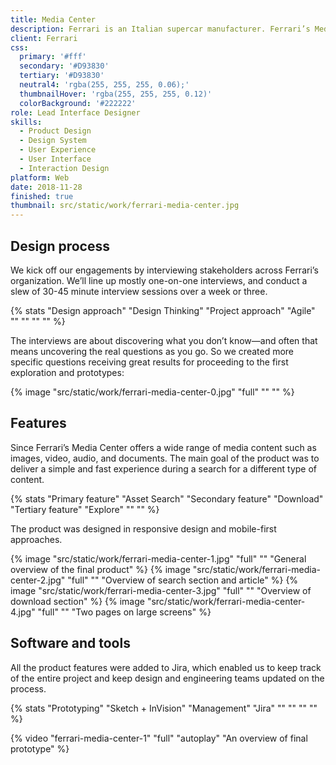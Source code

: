```yaml
---
title: Media Center
description: Ferrari is an Italian supercar manufacturer. Ferrari’s Media Center is a globally distributed website that focuses on the distribution of media content for journalists, writers, publishers and editors. Offers exclusive content that speaks to the Ferrari brand philosophy of originality, aspiration and inspiration. I had the honour of being able to collaborate in the restyling of the Media Center website.
client: Ferrari
css:
  primary: '#fff'
  secondary: '#D93830'
  tertiary: '#D93830'
  neutral4: 'rgba(255, 255, 255, 0.06);'
  thumbnailHover: 'rgba(255, 255, 255, 0.12)'
  colorBackground: '#222222'
role: Lead Interface Designer
skills:
  - Product Design
  - Design System
  - User Experience
  - User Interface
  - Interaction Design
platform: Web
date: 2018-11-28
finished: true
thumbnail: src/static/work/ferrari-media-center.jpg
---
```


## Design process

We kick off our engagements by interviewing stakeholders across Ferrari’s organization. We’ll line up mostly one-on-one interviews, and conduct a slew of 30-45 minute interview sessions over a week or three.

{% stats "Design approach" "Design Thinking" "Project approach" "Agile" "" "" "" "" %}

The interviews are about discovering what you don’t know—and often that means uncovering the real questions as you go. So we created more specific questions receiving great results for proceeding to the first exploration and prototypes:

{% image "src/static/work/ferrari-media-center-0.jpg" "full" "" "" %}

## Features

Since Ferrari’s Media Center offers a wide range of media content such as images, video, audio, and documents. The main goal of the product was to deliver a simple and fast experience during a search for a different type of content.

{% stats "Primary feature" "Asset Search" "Secondary feature" "Download" "Tertiary feature" "Explore" "" "" %}

The product was designed in responsive design and mobile-first approaches.

{% image "src/static/work/ferrari-media-center-1.jpg" "full" "" "General overview of the final product" %}
{% image "src/static/work/ferrari-media-center-2.jpg" "full" "" "Overview of search section and article" %}
{% image "src/static/work/ferrari-media-center-3.jpg" "full" "" "Overview of download section" %}
{% image "src/static/work/ferrari-media-center-4.jpg" "full" "" "Two pages on large screens" %}

## Software and tools

All the product features were added to Jira, which enabled us to keep track of the entire project and keep design and engineering teams updated on the process.

{% stats "Prototyping" "Sketch + InVision" "Management" "Jira" "" "" "" "" %}

{% video "ferrari-media-center-1" "full" "autoplay" "An overview of final prototype" %}